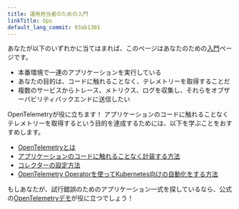 ```yaml
---
title: 運用担当者のための入門
linkTitle: Ops
default_lang_commit: 93ab1301
---
```


あなたが以下のいずれかに当てはまれば、このページはあなたのための[入門](..)ページです。

- 本番環境で一連のアプリケーションを実行している
- あなたの目的は、コードに触れることなく、テレメトリーを取得することだ
- 複数のサービスからトレース、メトリクス、ログを収集し、それらをオブザーバビリティバックエンドに送信したい

OpenTelemetryが役に立ちます！
アプリケーションのコードに触れることなくテレメトリーを取得するという目的を達成するためには、以下を学ぶことをおすすめします。

- [OpenTelemetryとは](/ja/docs/what-is-opentelemetry/)
- [アプリケーションのコードに触れることなく計装する方法](/ja/docs/concepts/instrumentation/zero-code/)
- [コレクターの設定方法](/ja/docs/collector/)
- [OpenTelemetry Operatorを使ってKubernetes向けの自動化をする方法](/ja/docs/kubernetes/operator/)

もしあなたが、試行錯誤のためのアプリケーション一式を探しているなら、公式の[OpenTelemetryデモ](/ecosystem/demo/)が役に立つでしょう！
